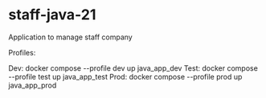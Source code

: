 # staff-java-21
Application to manage staff company

Profiles:

Dev:  docker compose --profile dev up java_app_dev
Test:  docker compose --profile test up java_app_test
Prod:  docker compose --profile prod up java_app_prod
